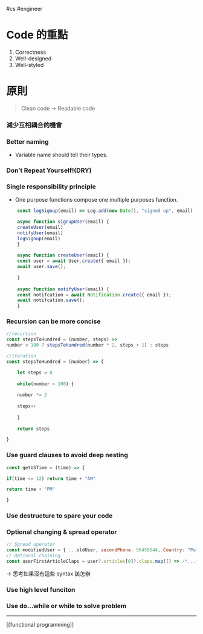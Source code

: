 #cs #engineer 

# Code 的重點
1.  Correctness
2.  Well-designed
3.  Well-styled

# 原則
> Clean code → Readable code
### 減少互相耦合的機會
### Better naming
- Variable name should tell their types.
### Don’t Repeat Yourself!(DRY)
### Single responsibility principle
- One purpose functions compose one multiple purposes function.
```js
	const logSignup(email) => Log.add(new Date(), "signed up", email)

	async function signupUser(email) {
	createUser(email)
	notifyUser(email)
	logSignup(email)
	}
	
	async function createUser(email) {
	const user = await User.create({ email });
	await user.save();
	
	}
	
	async function notifyUser(email) {
	const notifcation = await Notification.create({ email });
	await notifcation.save();
	}
```
### Recursion can be more concise
```js
//recursion
const stepsToHundred = (number, steps) =>
number < 100 ? stepsToHundred(number * 2, steps + 1) : steps

//iteration
const stepsToHundred = (number) => {

	let steps = 0
	
	while(number < 100) {
	
	number *= 2
	
	steps++
	
	}
	
	return steps

}
```
### Use guard clauses to avoid deep nesting
```js
const getUSTime = (time) => {

if(time <= 12) return time + "AM"

return time + "PM"

}
```
### Use destructure to spare your code
### Optional changing & spread operator
```js
// Spread operator
const modifiedUser = { ...oldUser, secondPhone: 56459544, Country: "Poland" }
// Optional chaining
const userFirstArticleClaps = user?.articles[0]?.claps.map(() => /*...*/) 
```
-> 思考如果沒有這些 syntax 該怎辦
### Use high level funciton
### Use do...while or while to solve problem
---

[[functional programming]]
